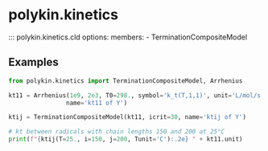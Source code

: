 # polykin.kinetics

::: polykin.kinetics.cld
    options:
        members:
            - TerminationCompositeModel

## Examples

```python exec="on" source="material-block"
from polykin.kinetics import TerminationCompositeModel, Arrhenius

kt11 = Arrhenius(1e9, 2e3, T0=298., symbol='k_t(T,1,1)', unit='L/mol/s',
                name='kt11 of Y')

ktij = TerminationCompositeModel(kt11, icrit=30, name='ktij of Y')

# kt between radicals with chain lengths 150 and 200 at 25°C
print(f"{ktij(T=25., i=150, j=200, Tunit='C'):.2e} " + kt11.unit)
```
